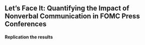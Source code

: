 ## Let’s Face It: Quantifying the Impact of Nonverbal Communication in FOMC Press Conferences

#### Replication the results


